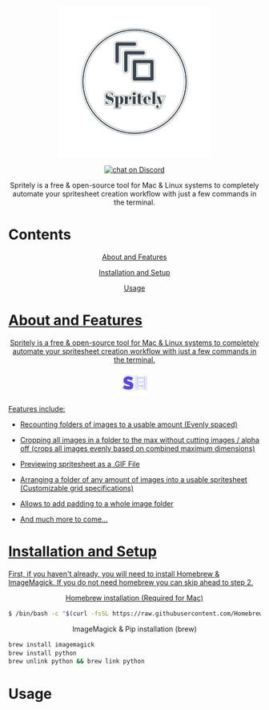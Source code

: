 <p align="center">
    <img src="https://raw.githubusercontent.com/science6uru/Spritely/main/my-image%20(2)%20(1).png" 
    alt = "Logo Image" height= "300" width= "300">
</p>
<p align="center">
    <a href="https://discord.gg/xVtbCuaGfM">
        <img src="https://img.shields.io/discord/419123358698045453?style=for-the-badge&logo=discord"
            alt="chat on Discord"></a>
</p>
<p align="center">
Spritely is a free & open-source tool for Mac & Linux systems to completely automate your spritesheet creation workflow with just a few commands in the terminal.

# Contents
</p>
<p align="center">
    <a href="https://github.com/science6uru/Spritely#about-and-features">
    About and Features

</p>
<p align="center">
    <a href="https://github.com/science6uru/Spritely#installation-and-setup">
    Installation and Setup
        
</p>
<p align="center">
    <a href="https://github.com/science6uru/Spritely#usage">
    Usage



# About and Features
</p>
<p align="center">
Spritely is a free & open-source tool for Mac & Linux systems to completely automate your spritesheet creation workflow with just a few commands in the terminal. 


<p align="center">
    <img src="https://raw.githubusercontent.com/science6uru/Spritely/main/my-image%20(4)%20(1)%20(1).png" 
    alt = "Logo Image" height= "50" width= "50">

Features include:

- Recounting folders of images to a usable amount (Evenly spaced)

- Cropping all images in a folder to the max without cutting images / alpha off (crops all images evenly based on combined maximum dimensions)

- Previewing spritesheet as a .GIF File

- Arranging a folder of any amount of images into a usable spritesheet (Customizable grid specifications)

- Allows to add padding to a whole image folder
    
- And much more to come...

# Installation and Setup
First, if you haven't already, you will need to install Homebrew & ImageMagick. If you do not need homebrew you can skip ahead to step 2.
<p align="center">
Homebrew installation (Required for Mac)

```sh
$ /bin/bash -c "$(curl -fsSL https://raw.githubusercontent.com/Homebrew/install/HEAD/install.sh)"
```

<p align="center">
ImageMagick & Pip installation (brew)
    
```sh
brew install imagemagick
brew install python
brew unlink python && brew link python
```

# Usage
    
